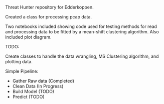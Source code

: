 Threat Hunter repository for Edderkoppen. 


Created a class for processing pcap data.

Two notebooks included showing code used for testing methods for read and processing data to be fitted by a mean-shift clustering algorithm. Also included plot diagram.

TODO:

Create classes to handle the data wrangling, MS Clustering algorithm, and plotting data.

Simple Pipeline:

- Gather Raw data (Completed)
- Clean Data (In Progress)
- Build Model (TODO)
- Predict (TODO)
